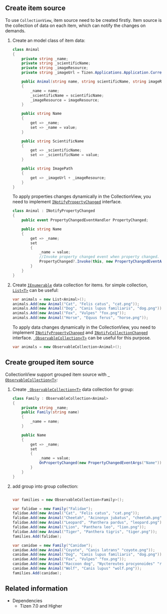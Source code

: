 ## Create item source

To use `CollectionView`, item source need to be created firstly. Item source is the collection of data on each item, which can notify the changes on demands.

1. Create an model class of item data:
    ```csharp
    class Animal
    {
        private string _name;
        private string _scientificName;
        private string _imageResource;
        private string _imageUrl = Tizen.Applications.Application.Current.DirectoryInfo.Resource + "/animals/";

        public Animal(string name, string scientificName, string imageResource)
        {
            _name = name;
            _scientificName = scientificName;
            _imageResource = imageResource;
        }

        public string Name
        {
            get => _name;
            set => _name = value;
        }

        public string ScientificName
        {
            get => _scientificName;
            set => _scientificName = value;
        }

        public string ImagePath
        {
            get => _imageUrl + _imageResource;
        }
    }
    ```
    To apply properties changes dynamically in the CollectionView, you need to implement [`INotifyPropertyChanged`](https://learn.microsoft.com/En-us/dotnet/api/system.componentmodel.inotifypropertychanged?view=netstandard-2.0) interface.

    ```csharp
    class Animal : INotifyPropertyChanged
    {
        public event PropertyChangedEventHandler PropertyChanged;

        public string Name
        {
            get => _name;
            set
            {
                _name = value;
                //Invoke property changed event when property changed.
                PropertyChanged?.Invoke(this, new PropertyChangedEventArgs("Name"));
            }
        }
    }
    ```

2. Create [`IEnumerable`](https://learn.microsoft.com/en-us/dotnet/api/system.collections.ienumerable?view=netstandard-2.0) data collection for items. for simple collection, [`List<T>`](https://learn.microsoft.com/En-us/dotnet/api/system.collections.generic.list-1?view=netstandard-2.0) can be useful:

    ```csharp
    var animals = new List<Animal>();
    animals.Add(new Animal("Cat", "Felis catus", "cat.png"));
    animals.Add(new Animal("Dog", "Canis lupus familiaris", "dog.png"));
    animals.Add(new Animal("Fox", "Vulpes" "fox.png"));
    animals.Add(new Animal("Horse", "Equus ferus", "horse.png"));
    ```

    To apply data changes dynamically in the CollectionView, you need to implement [`INotifyPropertyChanged`](https://learn.microsoft.com/En-us/dotnet/api/system.componentmodel.inotifypropertychanged?view=netstandard-2.0) and [`INotifyCollectionChanged`](https://learn.microsoft.com/en-us/dotnet/api/system.collections.specialized.inotifycollectionchanged?view=netstandard-2.0) interface.
   [` ObservableCollection<T>`](https://learn.microsoft.com/en-us/dotnet/api/system.collections.objectmodel.observablecollection-1?view=netstandard-2.0) can be useful for this purpose.

    ```csharp
    var animals = new ObservableCollection<Animal>();
    ```

## Create grouped item source

CollectionView support grouped item source with  [` ObservableCollection<T>`](https://learn.microsoft.com/en-us/dotnet/api/system.collections.objectmodel.observablecollection-1?view=netstandard-2.0):
1. Create   [` ObservableCollection<T>`](https://learn.microsoft.com/en-us/dotnet/api/system.collections.objectmodel.observablecollection-1?view=netstandard-2.0) data collection for group:

    ```csharp
    class Family : ObservableCollection<Animal>
    {
        private string _name;
        public Family(string name)
        {
            _name = name;
        }

        public Name
        {
            get => _name;
            set
            {
                _name = value;
                OnPropertyChanged(new PropertyChangedEventArgs("Name"));
            }
        }
    }
   ```
2. add group into group collection:

    ```csharp

    var families = new ObservableCollection<Family>();

    var falidae = new Family("Falidae");
    falidae.Add(new Animal("Cat", "Felis catus", "cat.png"));
    falidae.Add(new Animal("Cheetah", "Acinonyx jubatus", "cheetah.png"));
    falidae.Add(new Animal("Leopard", "Panthera pardus", "leopard.png"));
    falidae.Add(new Animal("Lion", "Panthera leo", "lion.png"));
    falidae.Add(new Animal("Tiger", "Panthera tigris", "tiger.png"));
    families.Add(falidae);

    var canidae = new Family("Canidae");
    canidae.Add(new Animal("Coyote", "Canis latrans" "coyote.png"));
    canidae.Add(new Animal("Dog", "Canis lupus familiaris", "dog.png"));
    canidae.Add(new Animal("Fox", "Vulpes" "fox.png"));
    canidae.Add(new Animal("Raccoon dog", "Nyctereutes procyonoides" "raccoondog.png"));
    canidae.Add(new Animal("Wolf", "Canis lupus" "wolf.png"));
    families.Add(canidae);
    ```


## Related information

- Dependencies
  -   Tizen 7.0 and Higher

